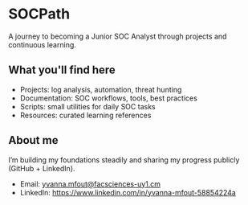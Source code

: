 # SOCPath
A journey to becoming a Junior SOC Analyst through projects and continuous learning.

## What you'll find here
- Projects: log analysis, automation, threat hunting
- Documentation: SOC workflows, tools, best practices
- Scripts: small utilities for daily SOC tasks
- Resources: curated learning references

## About me
I’m building my foundations steadily and sharing my progress publicly (GitHub + LinkedIn).

- Email: yvanna.mfout@facsciences-uy1.cm
- LinkedIn: https://www.linkedin.com/in/yvanna-mfout-58854224a

